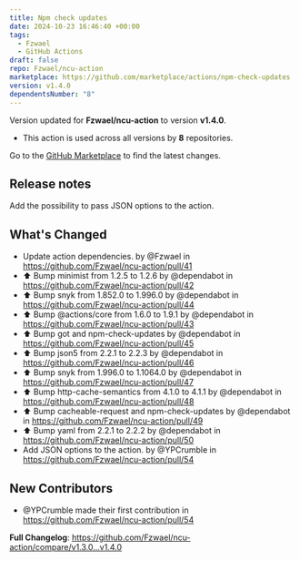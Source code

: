 ```yaml
---
title: Npm check updates
date: 2024-10-23 16:46:40 +00:00
tags:
  - Fzwael
  - GitHub Actions
draft: false
repo: Fzwael/ncu-action
marketplace: https://github.com/marketplace/actions/npm-check-updates
version: v1.4.0
dependentsNumber: "8"
---
```



Version updated for **Fzwael/ncu-action** to version **v1.4.0**.
- This action is used across all versions by **8** repositories.

Go to the [GitHub Marketplace](https://github.com/marketplace/actions/npm-check-updates) to find the latest changes.

## Release notes

Add the possibility to pass JSON options to the action.

## What's Changed
* Update action dependencies. by @Fzwael in https://github.com/Fzwael/ncu-action/pull/41
* ⬆️ Bump minimist from 1.2.5 to 1.2.6 by @dependabot in https://github.com/Fzwael/ncu-action/pull/42
* ⬆️ Bump snyk from 1.852.0 to 1.996.0 by @dependabot in https://github.com/Fzwael/ncu-action/pull/44
* ⬆️ Bump @actions/core from 1.6.0 to 1.9.1 by @dependabot in https://github.com/Fzwael/ncu-action/pull/43
* ⬆️ Bump got and npm-check-updates by @dependabot in https://github.com/Fzwael/ncu-action/pull/45
* ⬆️ Bump json5 from 2.2.1 to 2.2.3 by @dependabot in https://github.com/Fzwael/ncu-action/pull/46
* ⬆️ Bump snyk from 1.996.0 to 1.1064.0 by @dependabot in https://github.com/Fzwael/ncu-action/pull/47
* ⬆️ Bump http-cache-semantics from 4.1.0 to 4.1.1 by @dependabot in https://github.com/Fzwael/ncu-action/pull/48
* ⬆️ Bump cacheable-request and npm-check-updates by @dependabot in https://github.com/Fzwael/ncu-action/pull/49
* ⬆️ Bump yaml from 2.2.1 to 2.2.2 by @dependabot in https://github.com/Fzwael/ncu-action/pull/50
* Add JSON options to the action. by @YPCrumble in https://github.com/Fzwael/ncu-action/pull/54

## New Contributors
* @YPCrumble made their first contribution in https://github.com/Fzwael/ncu-action/pull/54

**Full Changelog**: https://github.com/Fzwael/ncu-action/compare/v1.3.0...v1.4.0
